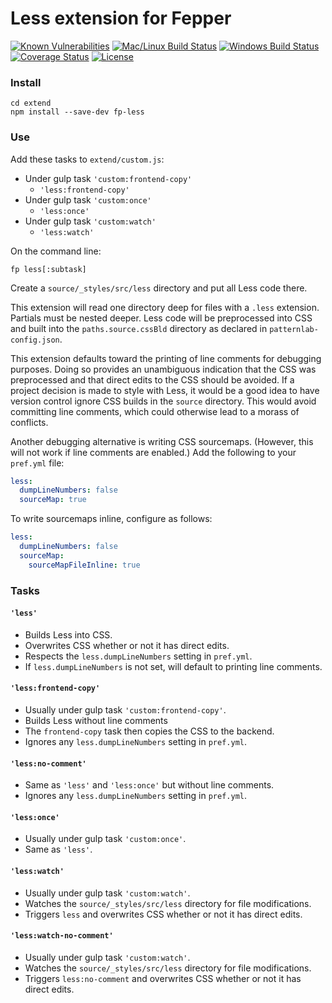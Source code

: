 # Less extension for Fepper

[![Known Vulnerabilities][snyk-image]][snyk-url]
[![Mac/Linux Build Status][travis-image]][travis-url]
[![Windows Build Status][appveyor-image]][appveyor-url]
[![Coverage Status][coveralls-image]][coveralls-url]
[![License][license-image]][license-url]

### Install

```shell
cd extend
npm install --save-dev fp-less
```

### Use

Add these tasks to `extend/custom.js`:

* Under gulp task `'custom:frontend-copy'`
  * `'less:frontend-copy'`
* Under gulp task `'custom:once'`
  * `'less:once'`
* Under gulp task `'custom:watch'`
  * `'less:watch'`

On the command line:

```shell
fp less[:subtask]
```

Create a `source/_styles/src/less` directory and put all Less code there.

This extension will read one directory deep for files with a `.less` extension. 
Partials must be nested deeper. Less code will be preprocessed into CSS and 
built into the `paths.source.cssBld` directory as declared in 
`patternlab-config.json`.

This extension defaults toward the printing of line comments for debugging 
purposes. Doing so provides an unambiguous indication that the CSS was 
preprocessed and that direct edits to the CSS should be avoided. If a project 
decision is made to style with Less, it would be a good idea to have version 
control ignore CSS builds in the `source` directory. This would avoid committing 
line comments, which could otherwise lead to a morass of conflicts.

Another debugging alternative is writing CSS sourcemaps. (However, this will not 
work if line comments are enabled.) Add the following to your `pref.yml` file:

```yaml
less:
  dumpLineNumbers: false
  sourceMap: true
```

To write sourcemaps inline, configure as follows:

```yaml
less:
  dumpLineNumbers: false
  sourceMap:
    sourceMapFileInline: true
```

### Tasks

#### `'less'`
* Builds Less into CSS.
* Overwrites CSS whether or not it has direct edits.
* Respects the `less.dumpLineNumbers` setting in `pref.yml`.
* If `less.dumpLineNumbers` is not set, will default to printing line comments.

#### `'less:frontend-copy'`
* Usually under gulp task `'custom:frontend-copy'`.
* Builds Less without line comments
* The `frontend-copy` task then copies the CSS to the backend.
* Ignores any `less.dumpLineNumbers` setting in `pref.yml`.

#### `'less:no-comment'`
* Same as `'less'` and `'less:once'` but without line comments.
* Ignores any `less.dumpLineNumbers` setting in `pref.yml`.

#### `'less:once'`
* Usually under gulp task `'custom:once'`.
* Same as `'less'`.

#### `'less:watch'`
* Usually under gulp task `'custom:watch'`.
* Watches the `source/_styles/src/less` directory for file modifications.
* Triggers `less` and overwrites CSS whether or not it has direct edits.

#### `'less:watch-no-comment'`
* Usually under gulp task `'custom:watch'`.
* Watches the `source/_styles/src/less` directory for file modifications.
* Triggers `less:no-comment` and overwrites CSS whether or not it has direct 
  edits.

[snyk-image]: https://snyk.io/test/github/electric-eloquence/fp-less/master/badge.svg
[snyk-url]: https://snyk.io/test/github/electric-eloquence/fp-less/master

[travis-image]: https://img.shields.io/travis/electric-eloquence/fp-less/master.svg?label=mac%20%26%20linux
[travis-url]: https://travis-ci.org/electric-eloquence/fp-less

[appveyor-image]: https://img.shields.io/appveyor/ci/e2tha-e/fp-less/master.svg?label=windows
[appveyor-url]: https://ci.appveyor.com/project/e2tha-e/fp-less

[coveralls-image]: https://img.shields.io/coveralls/electric-eloquence/fp-less/master.svg
[coveralls-url]: https://coveralls.io/r/electric-eloquence/fp-less

[license-image]: https://img.shields.io/github/license/electric-eloquence/fp-less.svg
[license-url]: https://raw.githubusercontent.com/electric-eloquence/fp-less/master/LICENSE
